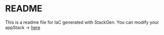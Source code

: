 # README
This is a readme file for IaC generated with StackGen.
You can modify your appStack -> [here](http://main.dev.stackgen.com/appstacks/fab7549c-f51f-4264-8b6b-3ef4b197dd95)
